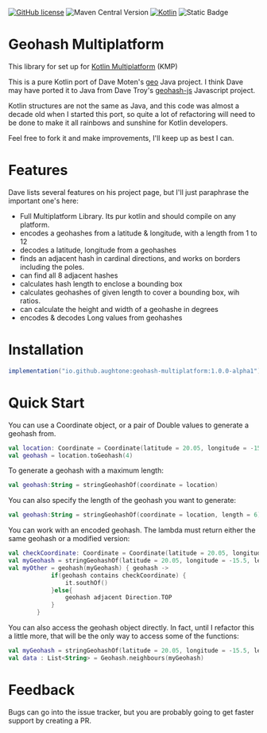 [![GitHub license](https://img.shields.io/badge/license-Apache%20License%202.0-blue.svg?style=for-the-badge)](http://www.apache.org/licenses/LICENSE-2.0)
![Maven Central Version](https://img.shields.io/maven-central/v/io.github.aughtone/geohash-multiplatform?style=for-the-badge)
[![Kotlin](https://img.shields.io/badge/kotlin-2.1.10-blue.svg?logo=kotlin&style=for-the-badge)](http://kotlinlang.org)
![Static Badge](https://img.shields.io/badge/kotlin-multiplatform-brightgreen?style=for-the-badge)


# Geohash Multiplatform

This library for set up for [Kotlin Multiplatform](https://www.jetbrains.com/kotlin-multiplatform/) (KMP)

This is a pure Kotlin port of Dave Moten's [geo](https://github.com/davidmoten/geo) Java project.
I think Dave may have ported it to Java from Dave Troy's [geohash-js](https://github.com/davetroy/geohash-js) Javascript project.

Kotlin structures are not the same as Java, and this code was almost a decade old when I started 
this port, so quite a lot of refactoring will need to be done to make it all rainbows and sunshine 
for Kotlin developers.

Feel free to fork it and make improvements, I'll keep up as best I can.

# Features

Dave lists several features on his project page, but I'll just paraphrase the important one's here:

* Full Multiplatform Library. Its pur kotlin and should compile on any platform.
* encodes a geohashes from a latitude & longitude, with a length from 1 to 12
* decodes a latitude, longitude from a geohashes
* finds an adjacent hash in cardinal directions, and works on borders including the poles.
* can find all 8 adjacent hashes
* calculates hash length to enclose a bounding box
* calculates geohashes of given length to cover a bounding box, wih ratios.
* can calculate the height and width of a geohashe in degrees
* encodes & decodes Long values from geohashes

# Installation

```gradle
implementation("io.github.aughtone:geohash-multiplatform:1.0.0-alpha1")
```

# Quick Start

You can use a Coordinate object, or a pair of Double values to generate a geohash from.
```kotlin
val location: Coordinate = Coordinate(latitude = 20.05, longitude = -15.5)
val geohash = location.toGeohash(4)
```
To generate a geohash with a maximum length: 
```kotlin
val geohash:String = stringGeohashOf(coordinate = location)
```

You can also specify the length of the geohash you want to generate:
```kotlin
val geohash:String = stringGeohashOf(coordinate = location, length = 6)

```
You can work with an encoded geohash. 
The lambda must return either the same geohash or a modified version:
```kotlin
val checkCoordinate: Coordinate = Coordinate(latitude = 20.05, longitude = -15.5)
val myGeohash = stringGeohashOf(latitude = 20.05, longitude = -15.5, length = 6)
val myOther = geohash(myGeohash) { geohash ->
            if(geohash contains checkCoordinate) {
                it.southOf()
            }else{
                geohash adjacent Direction.TOP
            }
        }

```
You can also access the geohash object directly. In fact, until I refactor this a little more, 
that will be the only way to access some of the functions:
```kotlin
val myGeohash = stringGeohashOf(latitude = 20.05, longitude = -15.5, length = 6)
val data : List<String> = Geohash.neighbours(myGeohash)
```

# Feedback

Bugs can go into the issue tracker, but you are probably going to get faster support by creating a PR.   

